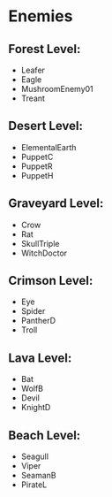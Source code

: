 # Enemies
## Forest Level:
 - Leafer
 - Eagle
 - MushroomEnemy01
 - Treant

## Desert Level:
  - ElementalEarth
  - PuppetC
  - PuppetR
  - PuppetH

## Graveyard Level:
  - Crow
  - Rat
  - SkullTriple
  - WitchDoctor

## Crimson Level:
  - Eye
  - Spider
  - PantherD
  - Troll

## Lava Level:
  - Bat
  - WolfB
  - Devil
  - KnightD

## Beach Level:
  - Seagull
  - Viper
  - SeamanB
  - PirateL